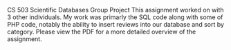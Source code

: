 CS 503 Scientific Databases Group Project
This assignment worked on with 3 other individuals. My work was primarly the 
SQL code along with some of PHP code, notably the ability to insert
reviews into our database and sort by category. Please view the PDF for a 
more detailed overview of the assignment. 
